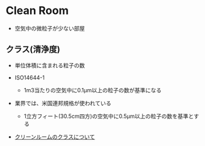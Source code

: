 # Clean Room

* 空気中の微粒子が少ない部屋

## クラス(清浄度)

* 単位体積に含まれる粒子の数
* ISO14644-1
  * 1m3当たりの空気中に0.1μm以上の粒子の数が基準になる
* 業界では、米国連邦規格が使われている
  * 1立方フィート(30.5cm四方)の空気中に0.5μm以上の粒子の数を基準とする

* [クリーンルームのクラスについて](https://www.airtech.co.jp/products/cleanroom/120/)
